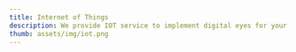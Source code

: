 ```yaml
---
title: Internet of Things
description: We provide IOT service to implement digital eyes for your business. The collected data from IOT devices are collected on cloud where we fed it into an AI system for further processing.
thumb: assets/img/iot.png
---
```


